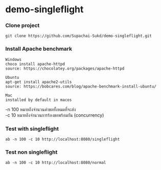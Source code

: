 # demo-singleflight


### Clone project
```
git clone https://github.com/Supachai-Sukd/demo-singleflight.git
```

### Install Apache benchmark
```
Windows
choco install apache-httpd
source: https://chocolatey.org/packages/apache-httpd

Ubuntu
apt-get install apache2-utils 
source: https://bobcares.com/blog/apache-benchmark-install-ubuntu/

Mac
installed by default in macos
```


-n 100 หมายถึงจำนวนคำขอทั้งหมดที่จะส่ง  
-c 10 หมายถึงจำนวนการร้องขอพร้อมกัน (concurrency)
### Test with singleflight
```
ab -n 100 -c 10 http://localhost:8080/singleflight
```

### Test non singleflight
```
ab -n 100 -c 10 http://localhost:8080/normal
```